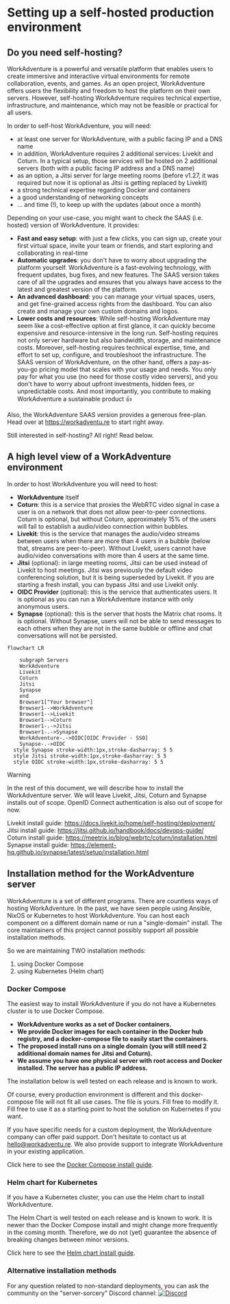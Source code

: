 # Setting up a self-hosted production environment

## Do you need self-hosting?

WorkAdventure is a powerful and versatile platform that enables users to create immersive and interactive virtual
environments for remote collaboration, events, and games. As an open project, WorkAdventure offers users the flexibility
and freedom to host the platform on their own servers. However, self-hosting WorkAdventure requires technical expertise,
infrastructure, and maintenance, which may not be feasible or practical for all users.

In order to self-host WorkAdventure, you will need:

- at least one server for WorkAdventure, with a public facing IP and a DNS name
- in addition, WorkAdventure requires 2 additional services: Livekit and Coturn. In a typical setup, those services will be hosted on 2 additional servers (both with a public facing IP address and a DNS name)
- as an option, a Jitsi server for large meeting rooms (before v1.27, it was required but now it is optional as Jitsi is getting replaced by Livekit)
- a strong technical expertise regarding Docker and containers
- a good understanding of networking concepts
- ... and time (!), to keep up with the updates (about once a month)

Depending on your use-case, you might want to check the SAAS (i.e. hosted) version of WorkAdventure.
It provides:

- **Fast and easy setup**: with just a few clicks, you can sign up, create your first virtual space, invite your team or friends, and start exploring and collaborating in real-time
- **Automatic upgrades**: you don't have to worry about upgrading the platform yourself. WorkAdventure is a fast-evolving
  technology, with frequent updates, bug fixes, and new features. The SAAS version takes care of all the upgrades and ensures that you always have access to the latest and greatest version of the platform.
- **An advanced dashboard**: you can manage your virtual spaces, users, and get fine-grained access rights from the dashboard.
  You can also create and manage your own custom domains and logos.
- **Lower costs and resources**: While self-hosting WorkAdventure may seem like a cost-effective option at first glance,
  it can quickly become expensive and resource-intensive in the long run. Self-hosting requires not only server hardware
  but also bandwidth, storage, and maintenance costs. Moreover, self-hosting requires technical expertise, time, and
  effort to set up, configure, and troubleshoot the infrastructure. The SAAS version of WorkAdventure, on the other hand,
  offers a pay-as-you-go pricing model that scales with your usage and needs. You only pay for what you use (no need for those costly video servers),
  and you don't have to worry about upfront investments, hidden fees, or unpredictable costs. And most importantly,
  you contribute to making WorkAdventure a sustainable product 👍

Also, the WorkAdventure SAAS version provides a generous free-plan. Head over at https://workadventu.re to start right away.

Still interested in self-hosting? All right! Read below.

## A high level view of a WorkAdventure environment

In order to host WorkAdventure you will need to host:

- **WorkAdventure** itself
- **Coturn**: this is a service that proxies the WebRTC video signal in case a user is on a network that does not allow
  peer-to-peer connections. Coturn is optional, but without Coturn, approximately 15% of the users will fail to establish
  a audio/video connection within bubbles.
- **Livekit**: this is the service that manages the audio/video streams between users when there are more than 4 users in a bubble (below that, streams are peer-to-peer). Without Livekit, users cannot have audio/video conversations with more than 4 users at the same time.
- **Jitsi** (optional): in large meeting rooms, Jitsi can be used instead of Livekit to host meetings. Jitsi was previously
  the default video conferencing solution, but it is being superseded by Livekit. If you are starting a fresh install,
  you can bypass Jitsi and use Livekit only.
- **OIDC Provider** (optional): this is the service that authenticates users. It is optional as you can run a WorkAdventure
  instance with only anonymous users.
- **Synapse** (optional): this is the server that hosts the Matrix chat rooms. It is optional. Without Synapse, users will not
  be able to send messages to each others when they are not in the same bubble or offline and chat conversations will not be persisted.

```mermaid
flowchart LR
  
    subgraph Servers
    WorkAdventure
    Livekit
    Coturn
    Jitsi
    Synapse
    end
    Browser1["Your browser"]
    Browser1-->WorkAdventure
    Browser1-->Livekit
    Browser1-->Coturn
    Browser1-.->Jitsi
    Browser1-.->Synapse
    WorkAdventure-.->OIDC[OIDC Provider - SSO]
    Synapse-.->OIDC
  style Synapse stroke-width:1px,stroke-dasharray: 5 5
  style Jitsi stroke-width:1px,stroke-dasharray: 5 5
  style OIDC stroke-width:1px,stroke-dasharray: 5 5
```

> [!WARNING]  
> In the rest of this document, we will describe how to install the WorkAdventure server. We will leave Livekit, Jitsi,
> Coturn and Synapse installs out of scope. OpenID Connect authentication is also out of scope for now.

Livekit install guide: https://docs.livekit.io/home/self-hosting/deployment/  
Jitsi install guide: https://jitsi.github.io/handbook/docs/devops-guide/  
Coturn install guide: https://meetrix.io/blog/webrtc/coturn/installation.html  
Synapse install guide: https://element-hq.github.io/synapse/latest/setup/installation.html

## Installation method for the WorkAdventure server

WorkAdventure is a set of different programs. There are countless ways of hosting WorkAdventure. In the past, we have
seen people using Ansible, NixOS or Kubernetes to host WorkAdventure. You can host each component on a different
domain name or run a "single-domain" install. The core maintainers of this project cannot possibly support all possible
installation methods.

So we are maintaining TWO installation methods:

1. using Docker Compose
2. using Kubernetes (Helm chart)

### Docker Compose

The easiest way to install WorkAdventure if you do not have a Kubernetes cluster is to use Docker Compose.

- **WorkAdventure works as a set of Docker containers.**
- **We provide Docker images for each container in the Docker hub registry, and a docker-compose file to easily start the containers.**
- **The proposed install runs on a single domain (you will still need 2 additional domain names for Jitsi and Coturn).**
- **We assume you have one physical server with root access and Docker installed. The server has a public IP address.**

The installation below is well tested on each release and is known to work.

Of course, every production environment is different and this docker-compose file will not
fit all use cases. The file is yours. Fill free to modify it. Fill free to use it as a starting point to host the
solution on Kubernetes if you want.

If you have specific needs for a custom deployment, the WorkAdventure company can offer paid support. Don't hesitate to
contact us at hello@workadventu.re. We also provide support to integrate WorkAdventure in your existing application.

Click here to see the [Docker Compose install guide](../../../contrib/docker/README.md).

### Helm chart for Kubernetes

If you have a Kubernetes cluster, you can use the Helm chart to install WorkAdventure.

The Helm Chart is well tested on each release and is known to work.
It is newer than the Docker Compose install and might change more frequently in the coming month. Therefore,
we do not (yet) guarantee the absence of breaking changes between minor versions.

Click here to see the [Helm chart install guide](../../../contrib/helm/README.md).

### Alternative installation methods

For any question related to non-standard deployments, you can ask the community on the "server-sorcery" Discord
channel: [![Discord](https://img.shields.io/discord/821338762134290432?label=Discord)](https://discord.gg/G6Xh9ZM9aR)
